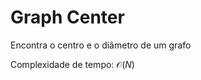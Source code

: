 # Graph Center

<!-- DESCRIPTION -->
Encontra o centro e o diâmetro de um grafo
<!-- DESCRIPTION -->

Complexidade de tempo: $\mathcal{O}(N)$
